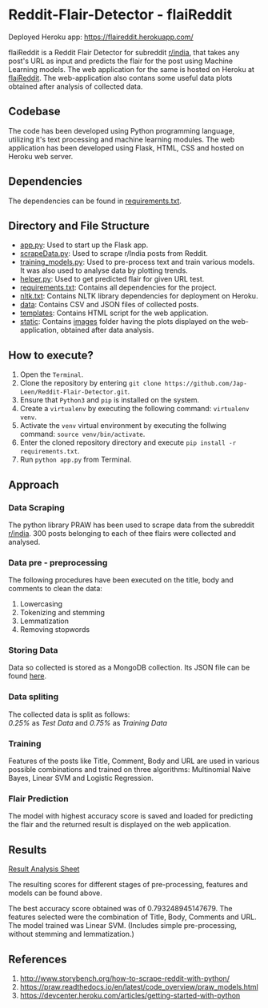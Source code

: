 # Reddit-Flair-Detector - flaiReddit

Deployed Heroku app: https://flaireddit.herokuapp.com/
<br>
 
flaiReddit is a Reddit Flair Detector for subreddit [r/india](https://www.reddit.com/r/india/), that takes any post's URL as input and predicts the flair for the post using Machine Learning models. The web application for the same is hosted on Heroku at [flaiReddit](https://flaireddit.herokuapp.com/). The web-application also contans some useful data plots obtained after analysis of collected data.
  
## Codebase

The code has been developed using Python programming language, utilizing it's text processing and machine learning modules. The web application has been developed using Flask, HTML, CSS and hosted on Heroku web server.

## Dependencies

The dependencies can be found in [requirements.txt](https://github.com/Jap-Leen/Reddit-Flair-Detector/blob/master/requirements.txt). 

## Directory and File Structure

- [app.py](https://github.com/Jap-Leen/Reddit-Flair-Detector/blob/master/app.py): Used to start up the Flask app.
- [scrapeData.py](https://github.com/Jap-Leen/Reddit-Flair-Detector/blob/master/scrapeData.py): Used to scrape r/India posts from Reddit.
- [training_models.py](https://github.com/Jap-Leen/Reddit-Flair-Detector/blob/master/training_models.py): Used to pre-process text and train various models. It was also used to analyse data by plotting trends.
- [helper.py](https://github.com/Jap-Leen/Reddit-Flair-Detector/blob/master/helper.py): Used to get predicted flair for given URL test.
- [requirements.txt](https://github.com/Jap-Leen/Reddit-Flair-Detector/blob/master/requirements.txt): Contains all dependencies for the project.
- [nltk.txt](https://github.com/Jap-Leen/Reddit-Flair-Detector/blob/master/nltk.txt): Contains NLTK library dependencies for deployment on Heroku.
- [data](https://github.com/Jap-Leen/Reddit-Flair-Detector/tree/master/data): Contains CSV and JSON files of collected posts.
- [templates](https://github.com/Jap-Leen/Reddit-Flair-Detector/tree/master/templates): Contains HTML script for the web application.
- [static](https://github.com/Jap-Leen/Reddit-Flair-Detector/tree/master/static): Contains [images](https://github.com/Jap-Leen/Reddit-Flair-Detector/tree/master/static/images) folder having the plots displayed on the web-application, obtained after data analysis.


## How to execute?

  1. Open the `Terminal`.
  2. Clone the repository by entering `git clone https://github.com/Jap-Leen/Reddit-Flair-Detector.git`.
  3. Ensure that `Python3` and `pip` is installed on the system.
  4. Create a `virtualenv` by executing the following command: `virtualenv venv`.
  5. Activate the `venv` virtual environment by executing the follwing command: `source venv/bin/activate`.
  6. Enter the cloned repository directory and execute `pip install -r requirements.txt`.
  7. Run `python app.py` from Terminal. 

## Approach 
### Data Scraping
The python library PRAW has been used to scrape data from the subreddit [r/india](https://www.reddit.com/r/india/). 300 posts belonging to each of thee flairs were collected and analysed.

### Data pre - preprocessing
The following procedures have been executed on the title, body and comments to clean the data:
1. Lowercasing
2. Tokenizing and stemming
3. Lemmatization
4. Removing stopwords

### Storing Data
Data so collected is stored as a MongoDB collection. Its JSON file can be found [here](https://github.com/Jap-Leen/Reddit-Flair-Detector/blob/master/data/reddit_flair_initial_data.json).

### Data spliting
The collected data is split as follows:
<br>
<i>0.25%</i> as <i>Test Data</i> and <i>0.75%</i> as <i>Training Data</i>

### Training 
Features of the posts like Title, Comment, Body and URL are used in various possible combinations and trained on three algorithms: Multinomial Naive Bayes, Linear SVM and Logistic Regression.

### Flair Prediction
The model with highest accuracy score is saved and loaded for predicting the flair and the returned result is displayed on the web application.
    
## Results

[Result Analysis Sheet](https://docs.google.com/spreadsheets/d/1HLhxVlx-4OxuncdlFTC4xGs_cMbevKM7W9vSA9F5UBA/edit?usp=sharing)

The resulting scores for different stages of pre-processing, features and models can be found above.

The best accuracy score obtained was of 0.793248945147679. The features selected were the combination of Title, Body, Comments and URL. The model trained was Linear SVM. (Includes simple pre-processing, without stemming and lemmatization.)

## References

1. http://www.storybench.org/how-to-scrape-reddit-with-python/
2. https://praw.readthedocs.io/en/latest/code_overview/praw_models.html
3. https://devcenter.heroku.com/articles/getting-started-with-python
